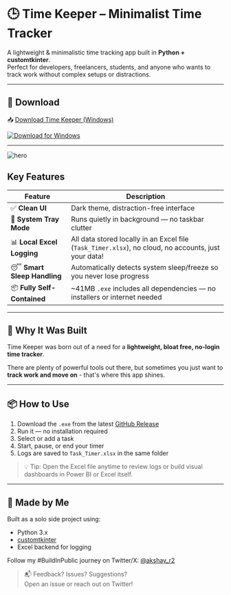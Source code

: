 # 🕒 Time Keeper – Minimalist Time Tracker

A lightweight & minimalistic time tracking app built in **Python + customtkinter**.  
Perfect for developers, freelancers, students, and anyone who wants to track work without complex setups or distractions.

---
## 💾 Download

📥 [Download Time Keeper (Windows)](https://github.com/a-k-14/time_keeper/releases/v1.0)

[![Download for Windows](https://img.shields.io/badge/Download-Windows-blue?logo=windows)](https://github.com/a-k-14/time_keeper/releases/v1.0)

---
![hero](https://github.com/user-attachments/assets/825120d0-c25a-46e7-84a5-1d167d9b8744)

## Key Features

| Feature | Description |
|--------|-------------|
| ✅ **Clean UI** | Dark theme, distraction-free interface |
| 🤫 **System Tray Mode** | Runs quietly in background — no taskbar clutter |
| 📊 **Local Excel Logging** | All data stored locally in an Excel file (`Task_Timer.xlsx`), no cloud, no accounts, just your data! |
| 😴 **Smart Sleep Handling** | Automatically detects system sleep/freeze so you never lose progress |
| 📦 **Fully Self-Contained** | ~41MB `.exe` includes all dependencies — no installers or internet needed |

---

## 🧠 Why It Was Built

Time Keeper was born out of a need for a **lightweight, bloat free, no-login time tracker**.

There are plenty of powerful tools out there, but sometimes you just want to **track work and move on** - that's where this app shines.

---

## 📦 How to Use

1. Download the `.exe` from the latest [GitHub Release](https://github.com/a-k-14/time_keeper/releases/v1.0)
2. Run it — no installation required
3. Select or add a task
4. Start, pause, or end your timer
5. Logs are saved to `Task_Timer.xlsx` in the same folder

> 💡 Tip: Open the Excel file anytime to review logs or build visual dashboards in Power BI or Excel itself.

---

## 🚀 Made by Me

Built as a solo side project using:
- Python 3.x
- [customtkinter](https://github.com/TomSchimansky/CustomTkinter )
- Excel backend for logging

Follow my #BuildInPublic journey on Twitter/X: [@akshay_r2](https://x.com/akshay_r2)



> 📬 Feedback? Issues? Suggestions?  
Open an issue or reach out on Twitter!
